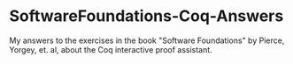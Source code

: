 SoftwareFoundations-Coq-Answers
===============================

My answers to the exercises in the book "Software Foundations" by Pierce, Yorgey, et. al, about the Coq interactive proof assistant.

